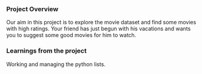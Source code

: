 ### Project Overview

 Our aim in this project is to explore the movie dataset and find some movies with high ratings. Your friend has just begun with his vacations and wants you to suggest some good movies for him to watch.


### Learnings from the project

 Working and managing the python lists.



